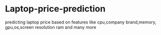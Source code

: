 # Laptop-price-prediction

predicting laptop price based on features like cpu,company brand,memory, gpu,os,screen resolution ram and many more
